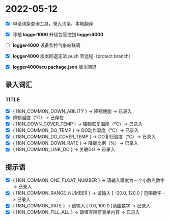 # 2022-05-12
- [x] 申请词条查询工具，录入词条、本地翻译
- [x] 移植 **logger1000** 升级包管控到 **logger4000**
- [ ] **logger4000** 设备监控气象站联调
- [x] **logger4000** 版本回退无法 push 至远程（protect branch）
- [x] **logger4000scu package.json** 版本回退


## 录入词汇
### **TITLE**
- [x] { I18N_COMMON_DOWN_ABILITY } -> 降额使能  -> 已录入
- [x] 降额温度（℃）-> 已存在
- [x] { I18N_DOWN_COVER_TEMP } -> 降额恢复温度（℃）-> 已录入
- [x] { I18N_COMMON_DO_TEMP } -> DO动作温度（℃）-> 已录入
- [x] { I18N_COMMON_DO_COVER_TEMP } -> DO复归温度（℃）-> 已录入
- [x] { I18N_COMMON_DOWN_RATE } -> 降额比例（%）-> 已录入
- [x] { I18N_COMMON_LINK_DO } -> 关联DO -> 已录入

## 提示语
- [x] { I18N_COMMON_ONE_FLOAT_NUMBER } -> 请输入精度为一个小数点数字  -> 已录入
- [x] { I18N_COMMON_RANGE_NUMBER } -> 请输入 [ -20.0, 120.0 ] 范围数字  -> 已录入
- [x] { I18N_COMMON_RATE }  -> 请输入 [ 0.0, 100.0 ]范围数字  -> 已录入
- [x] { I18N_COMMON_FILL_ALL }  -> 请填写所有表单内容   -> 已录入